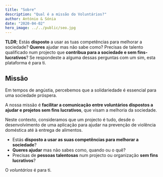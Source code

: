 ```yaml
---
title: "Sobre"
description: "Qual é a missão do Voluntários?"
author: António & Sónia
date: "2020-04-02"
hero_image: ../../public/seo.jpg
---
```

**TLDR**; Estás **disposto** a usar as tuas competências para melhorar a sociedade? **Queres** ajudar mas não sabe como? Precisas de talento qualificado num projecto que **contribua para a sociedade e sem fins-lucrativos**? Se respondeste a alguma dessas perguntas com um sim, esta plataforma é para ti.

## Missão
Em tempos de angústia, percebemos que a solidariedade é essencial para uma sociedade próspera.

A nossa missão é **facilitar a comunicação entre voluntários dispostos a ajudar e projetos sem fins lucrativos**, que visam a melhoria da sociedade.

Neste contexto, consideramos que um projecto é tudo, desde o desenvolvimento de uma aplicação para ajudar na prevenção de violência doméstica até à entrega de alimentos.

- Estás **disposto a usar as suas competências para melhorar a sociedade**?
- **Queres ajudar** mas não sabes como, quando ou o quê?
- Precisas de **pessoas talentosas** num projecto ou organização **sem fins lucrativos**?

O *voluntários* é para ti.

